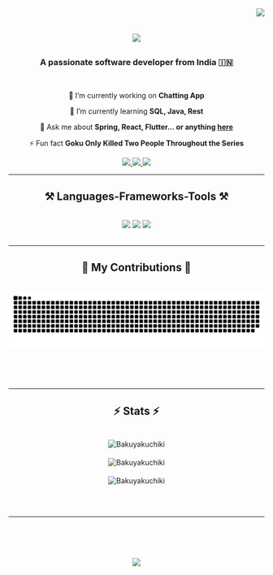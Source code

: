 <img align="right" src="https://visitor-badge.laobi.icu/badge?page_id=Bakuyakuchiki.Bakuyakuchiki" />

<h1 align="center">
    <img src="https://readme-typing-svg.herokuapp.com/?font=Righteous&size=35&center=true&vCenter=true&width=500&height=70&duration=4000&lines=Hi+There!+👋;+I'm+Yash+Kumar!;" />
</h1>

<h3 align="center">A passionate software developer from India 🇮🇳</h3>

<br/>

<div align="center">
 
 🔭 I’m currently working on **Chatting App**
 
 🌱 I’m currently learning **SQL, Java, Rest**

💬 Ask me about **Spring, React, Flutter... or anything [here](https://github.com/Bakuyakuchiki/Bakuyakuchiki/issues)**

⚡ Fun fact **Goku Only Killed Two People Throughout the Series**

 </div>
 
<div align="center"> 
  <a href="mailto:devanshindoriya@gmail.com">
    <img src="https://img.shields.io/badge/Gmail-333333?style=for-the-badge&logo=gmail&logoColor=red" />
  </a>
  <a href="https://www.linkedin.com/in/devansh-indoriya-6555a1229/" target="_blank">
    <img src="https://img.shields.io/badge/LinkedIn-0077B5?style=for-the-badge&logo=linkedin&logoColor=white" target="_blank" />
  </a>
  <a href="#" target="_blank">
     <img src="https://img.shields.io/badge/Portfolio-FF5722?style=for-the-badge&logo=todoist&logoColor=white" target="_blank" /> <!-- sqlite, safari, google-chrome are other good icon options -->
  </a>
</div>

 <hr/>
 
<h2 align="center">⚒️ Languages-Frameworks-Tools ⚒️</h2>
<br/>
<div align="center">
    <img src="https://skillicons.dev/icons?i=react,bootstrap,flutter,html,css,vscode,github,figma,tailwind,git,spring boot" />
    <img src="https://skillicons.dev/icons?i=java,python,javascript,docker,next,firebase,django,mongodb,java,nextjs,mysql,ae" />
    <img src="https://skillicons.dev/icons?i=ps,ai,dart,androidstudio,linux,arch,c,cpp,tailwind,ubuntu,kali" /><br>
</div>

<br/>
<hr/>

<div align="center">
  <h2>🐍 My Contributions 🐍</h2>
  <br>
  <img alt="snake eating my contributions" src="https://raw.githubusercontent.com/evansh28/evansh28/output/github-contribution-grid-snake.svg" />
  
  <br/><br/><br/>
</div>

<hr/>

<h2 align="center">⚡ Stats ⚡</h2>
<br>
<div align=center>
  <img align="center" src="https://github-readme-streak-stats.herokuapp.com/?user=Bakuyakuchiki&theme=react&border_radius=10" alt="Bakuyakuchiki" />
    <br/><br/>
  <img align="center" src="https://github-readme-stats.vercel.app/api?username=Bakuyakuchiki&show_icons=true&locale=en&theme=react&border_radius=10&rank_icon=github" alt="Bakuyakuchiki" />
  <br/><br/>
  <img align="center" src="https://github-readme-stats.vercel.app/api/top-langs?username=Bakuyakuchiki&show_icons=true&locale=en&layout=compact&theme=react&border_radius=10" alt="Bakuyakuchiki" />
</div>

<br/><br/>

<hr/>

<br/>



<h1 align="center">
    <img src="https://readme-typing-svg.herokuapp.com/?font=Righteous&size=35&center=true&vCenter=true&width=550&height=70&duration=4000&lines=Thanks+for+visiting+✌🏻;+Shoot+me+message+on+Linkedin!;" />
</h1>

<br/>
